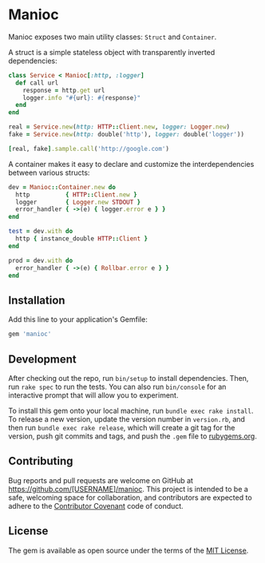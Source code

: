 # Manioc

Manioc exposes two main utility classes: `Struct` and `Container`.

A struct is a simple stateless object with transparently inverted dependencies:

```ruby
class Service < Manioc[:http, :logger]
  def call url
    response = http.get url
    logger.info "#{url}: #{response}"
  end
end

real = Service.new(http: HTTP::Client.new, logger: Logger.new)
fake = Service.new(http: double('http'), logger: double('logger'))

[real, fake].sample.call('http://google.com')
```

A container makes it easy to declare and customize the interdependencies between various structs:

```ruby
dev = Manioc::Container.new do
  http          { HTTP::Client.new }
  logger        { Logger.new STDOUT }
  error_handler { ->(e) { logger.error e } }
end

test = dev.with do
  http { instance_double HTTP::Client }
end

prod = dev.with do
  error_handler { ->(e) { Rollbar.error e } }
end
```

## Installation

Add this line to your application's Gemfile:

```ruby
gem 'manioc'
```

## Development

After checking out the repo, run `bin/setup` to install dependencies. Then, run `rake spec` to run the tests. You can also run `bin/console` for an interactive prompt that will allow you to experiment.

To install this gem onto your local machine, run `bundle exec rake install`. To release a new version, update the version number in `version.rb`, and then run `bundle exec rake release`, which will create a git tag for the version, push git commits and tags, and push the `.gem` file to [rubygems.org](https://rubygems.org).

## Contributing

Bug reports and pull requests are welcome on GitHub at https://github.com/[USERNAME]/manioc. This project is intended to be a safe, welcoming space for collaboration, and contributors are expected to adhere to the [Contributor Covenant](http://contributor-covenant.org) code of conduct.


## License

The gem is available as open source under the terms of the [MIT License](http://opensource.org/licenses/MIT).

